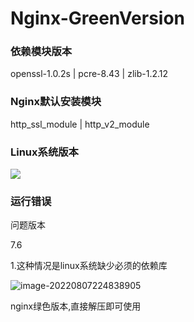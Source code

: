 # Nginx-GreenVersion
### 依赖模块版本

openssl-1.0.2s | pcre-8.43 | zlib-1.2.12  

### Nginx默认安装模块

http_ssl_module | http_v2_module



### Linux系统版本

![](https://qiniu.ligl.top/1659883669751.png)

### 运行错误

问题版本

7.6

1.这种情况是linux系统缺少必须的依赖库

![image-20220807224838905](https://qiniu.ligl.top/1659883719826.png)


nginx绿色版本,直接解压即可使用
